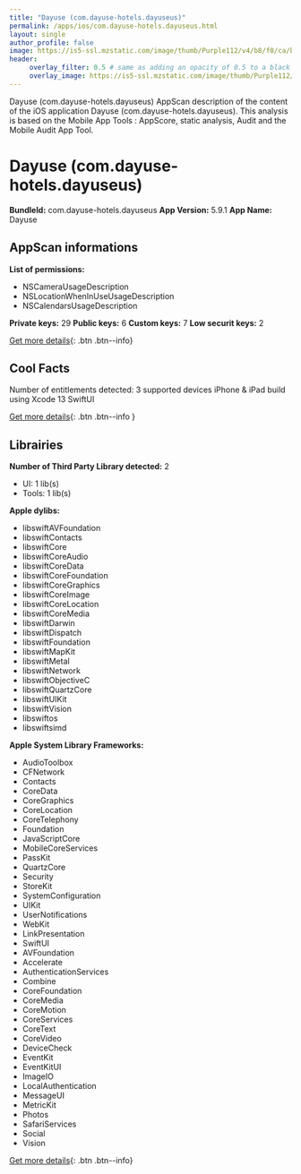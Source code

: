 ```yaml
---
title: "Dayuse (com.dayuse-hotels.dayuseus)"
permalink: /apps/ios/com.dayuse-hotels.dayuseus.html
layout: single
author_profile: false
image: https://is5-ssl.mzstatic.com/image/thumb/Purple112/v4/b8/f0/ca/b8f0ca5c-ce81-bc43-f0d0-2737e329de1f/AppIcon-0-0-1x_U007emarketing-0-0-0-10-0-0-sRGB-0-0-0-GLES2_U002c0-512MB-85-220-0-0.png/512x512bb.jpg
header: 
     overlay_filter: 0.5 # same as adding an opacity of 0.5 to a black background
     overlay_image: https://is5-ssl.mzstatic.com/image/thumb/Purple112/v4/b8/f0/ca/b8f0ca5c-ce81-bc43-f0d0-2737e329de1f/AppIcon-0-0-1x_U007emarketing-0-0-0-10-0-0-sRGB-0-0-0-GLES2_U002c0-512MB-85-220-0-0.png/512x512bb.jpg
---
```

Dayuse (com.dayuse-hotels.dayuseus) AppScan description of the content of the iOS application Dayuse (com.dayuse-hotels.dayuseus). This analysis is based on the Mobile App Tools : AppScore, static analysis, Audit and the Mobile Audit App Tool.

# Dayuse (com.dayuse-hotels.dayuseus)

**BundleId:** com.dayuse-hotels.dayuseus
**App Version:** 5.9.1
**App Name:** Dayuse


## AppScan informations 

**List of permissions:** 
- NSCameraUsageDescription
- NSLocationWhenInUseUsageDescription
- NSCalendarsUsageDescription
  
  
**Private keys:** 29
**Public keys:** 6
**Custom keys:** 7
**Low securit keys:** 2
  
[Get more details](/pricing.html){: .btn .btn--info}

## Cool Facts

Number of entitlements detected: 3
supported devices iPhone & iPad
build using Xcode 13
SwiftUI
  
[Get more details](/pricing.html){: .btn .btn--info }

## Librairies 
**Number of Third Party Library detected:** 2
- UI: 1 lib(s)
- Tools: 1 lib(s)


**Apple dylibs:**
- libswiftAVFoundation
- libswiftContacts
- libswiftCore
- libswiftCoreAudio
- libswiftCoreData
- libswiftCoreFoundation
- libswiftCoreGraphics
- libswiftCoreImage
- libswiftCoreLocation
- libswiftCoreMedia
- libswiftDarwin
- libswiftDispatch
- libswiftFoundation
- libswiftMapKit
- libswiftMetal
- libswiftNetwork
- libswiftObjectiveC
- libswiftQuartzCore
- libswiftUIKit
- libswiftVision
- libswiftos
- libswiftsimd


**Apple System Library Frameworks:**
- AudioToolbox
- CFNetwork
- Contacts
- CoreData
- CoreGraphics
- CoreLocation
- CoreTelephony
- Foundation
- JavaScriptCore
- MobileCoreServices
- PassKit
- QuartzCore
- Security
- StoreKit
- SystemConfiguration
- UIKit
- UserNotifications
- WebKit
- LinkPresentation
- SwiftUI
- AVFoundation
- Accelerate
- AuthenticationServices
- Combine
- CoreFoundation
- CoreMedia
- CoreMotion
- CoreServices
- CoreText
- CoreVideo
- DeviceCheck
- EventKit
- EventKitUI
- ImageIO
- LocalAuthentication
- MessageUI
- MetricKit
- Photos
- SafariServices
- Social
- Vision


  
[Get more details](/pricing.html){: .btn .btn--info}

